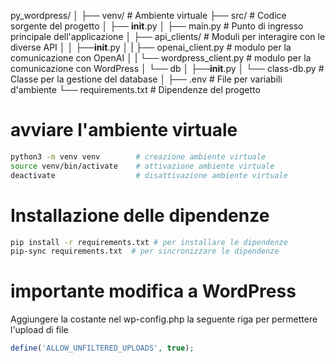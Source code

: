 py_wordpress/
│
├── venv/                  # Ambiente virtuale
├── src/                   # Codice sorgente del progetto
│   ├── __init__.py
│   ├── main.py            # Punto di ingresso principale dell'applicazione
│   ├── api_clients/       # Moduli per interagire con le diverse API
│   │   ├──__init__.py
│   |   ├── openai_client.py        # modulo per la comunicazione con OpenAI
│   |   └── wordpress_client.py     # modulo per la comunicazione con WordPress
│   └── db
│        ├──__init__.py
│        └── class-db.py   # Classe per la gestione del database 
│ 
├── .env                   # File per variabili d'ambiente
└── requirements.txt       # Dipendenze del progetto

# avviare l'ambiente virtuale
```bash
python3 -m venv venv        # creazione ambiente virtuale
source venv/bin/activate    # attivazione ambiente virtuale
deactivate                  # disattivazione ambiente virtuale
```

# Installazione delle dipendenze
```bash
pip install -r requirements.txt # per installare le dipendenze
pip-sync requirements.txt  # per sincronizzare le dipendenze
```

# importante modifica a WordPress
Aggiungere la costante nel wp-config.php la seguente riga per permettere l'upload di file
````php
define('ALLOW_UNFILTERED_UPLOADS', true);
````
